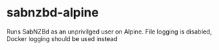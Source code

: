 # sabnzbd-alpine
Runs SabNZBd as an unprivilged user on Alpine. File logging is disabled, Docker logging should be used instead
